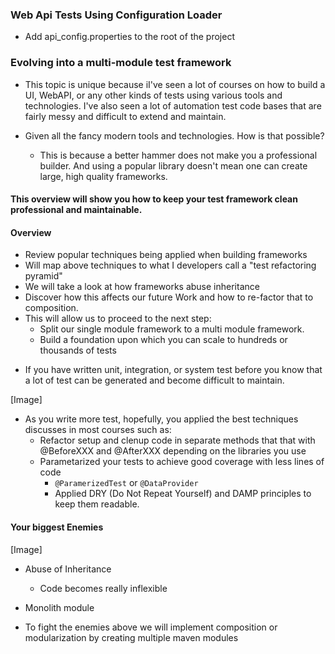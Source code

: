 ### Web Api Tests Using Configuration Loader
* Add api_config.properties to the root of the project

### Evolving into a multi-module test framework

- This topic is unique because iI've seen a lot of courses on how to build a UI, WebAPI, or any other kinds of tests using various tools and technologies. I've also seen a lot of automation test code bases that are fairly messy and difficult to extend and maintain. 

- Given all the fancy modern tools and technologies. How is that possible? 

    - This is because a better hammer does not make you a professional builder. And using a popular library doesn't mean one can create large, high quality frameworks. 

#### This overview will show you how to keep your test framework clean professional and maintainable. 
#### Overview
- Review popular techniques being applied when building frameworks
- Will map above techniques to what I developers call a "test refactoring pyramid"
- We will take a look at how frameworks abuse inheritance 
- Discover how this affects our future Work and how to re-factor that to composition.
- This will allow us to proceed to the next step: 
    - Split our single module framework to a multi module framework. 
    - Build a foundation upon which you can scale to hundreds or thousands of tests
  
* If you have written unit, integration, or system test before you know that a lot of test can be generated
  and become difficult to maintain. 

[Image]

* As you write more test, hopefully, you applied the best techniques discusses in most courses such as:
  * Refactor setup and clenup code in separate methods that that with @BeforeXXX and @AfterXXX depending on the libraries you use
  * Parametarized your tests to achieve good coverage with less lines of code
    * `@ParamerizedTest` or `@DataProvider`
    * Applied DRY (Do Not Repeat Yourself) and DAMP principles to keep them readable. 

#### Your biggest Enemies

[Image]

* Abuse of Inheritance
  * Code becomes really inflexible
* Monolith module

* To fight the enemies above we will implement composition or modularization by creating multiple maven modules

